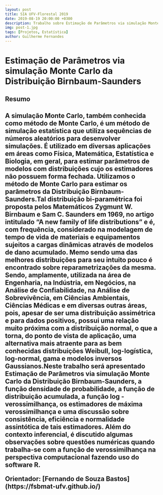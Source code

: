 ```yaml
---
layout: post
title: SIA UFV-Florestal 2019
date: 2019-08-19 20:00:00 +0300
description: Trabalho sobre Estimação de Parâmetros via simulação Monte Carlo da Distribuição Birnbaum-Saunders
img: post-1.jpg
tags: [Projetos, Estatística]
author: Guilherme Fernandes
---
```

<h1>Estimação de Parâmetros via simulação Monte Carlo da Distribuição Birnbaum-Saunders</h1>

<h2>Resumo<h2/>

<p>
  A simulação Monte Carlo, também conhecida como método de Monte Carlo, é um método de simulação estatística que utiliza sequências de números aleatórios para desenvolver simulações. É utilizado em diversas aplicações em áreas como Física, Matemática, Estatística e Biologia, em geral, para estimar parâmetros de modelos com distribuições cujo os estimadores não possuem forma fechada. Utilizamos o método de Monte Carlo para estimar os parâmetros da Distribuição Birnbaum-Saunders.Tal distribuição bi-paramétrica foi proposta pelos Matemáticos Zygmunt W. Birnbaum e Sam C. Saunders em 1969, no artigo intitulado “A new family of life distributions” e é, com frequência, considerado na modelagem de tempo de vida de materiais e equipamentos sujeitos a cargas dinâmicas através de modelos de dano acumulado. Memo sendo uma das melhores distribuições para seu intuito pouco é encontrado sobre reparametrizações da mesma. Sendo, amplamente, utilizada na área de Engenharia, na Indústria, em Negócios, na Análise de Confiabilidade, na Análise de Sobrevivência, em Ciências Ambientais, Ciências Médicas e em diversas outras áreas, pois, apesar de ser uma distribuição assimétrica e para dados positivos, possui uma relação muito próxima com a distribuição normal, o que a torna, do ponto de vista de aplicação, uma alternativa mais atraente para as bem conhecidas distribuições Weibull, log-logística, log-normal, gama e modelos inversos Gaussianos.Neste trabalho será apresentado Estimação de Parâmetros via simulação Monte Carlo da Distribuição Birnbaum-Saunders, a função densidade de probabilidade, a função de distribuição acumulada, a função log - verossimilhança, os estimadores de máxima verossimilhança e uma discussão sobre consistência, eficiência e normalidade assintótica de tais estimadores. Além do contexto inferencial, é discutido algumas observações sobre questões numéricas quando trabalha-se com a função de verossimilhança na perspectiva computacional fazendo uso do software R.
</p>
<p>
Orientador: [Fernando de Souza Bastos](https://fsbmat-ufv.github.io/)
</p>
